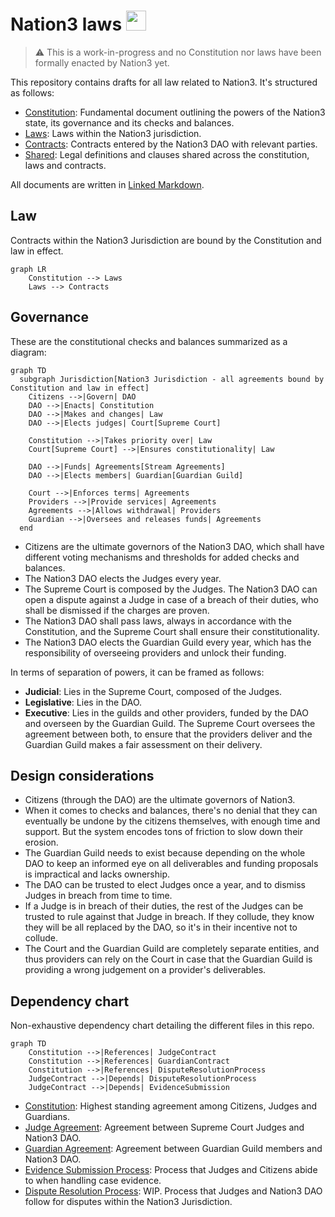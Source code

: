 # Nation3 laws <img src="https://nation3.org/flag.svg" width="32">

> :warning: This is a work-in-progress and no Constitution nor laws have been formally enacted by Nation3 yet.

This repository contains drafts for all law related to Nation3. It's structured as follows:
- [Constitution](https://linked.md/v?u=https://linked.md/api/github/nation3/law/main/Constitution.linked.md): Fundamental document outlining the powers of the Nation3 state, its governance and its checks and balances.
- [Laws](laws): Laws within the Nation3 jurisdiction.
- [Contracts](contracts): Contracts entered by the Nation3 DAO with relevant parties.
- [Shared](shared): Legal definitions and clauses shared across the constitution, laws and contracts.

All documents are written in [Linked Markdown](https://linked.md).

## Law
Contracts within the Nation3 Jurisdiction are bound by the Constitution and law in effect.

```mermaid
graph LR
    Constitution --> Laws
    Laws --> Contracts
```

## Governance
These are the constitutional checks and balances summarized as a diagram:
```mermaid
graph TD
  subgraph Jurisdiction[Nation3 Jurisdiction - all agreements bound by Constitution and law in effect]
    Citizens -->|Govern| DAO
    DAO -->|Enacts| Constitution
    DAO -->|Makes and changes| Law
    DAO -->|Elects judges| Court[Supreme Court]
    
    Constitution -->|Takes priority over| Law
    Court[Supreme Court] -->|Ensures constitutionality| Law

    DAO -->|Funds| Agreements[Stream Agreements]
    DAO -->|Elects members| Guardian[Guardian Guild]
    
    Court -->|Enforces terms| Agreements
    Providers -->|Provide services| Agreements
    Agreements -->|Allows withdrawal| Providers
    Guardian -->|Oversees and releases funds| Agreements
  end
```

- Citizens are the ultimate governors of the Nation3 DAO, which shall have different voting mechanisms and thresholds for added checks and balances.
- The Nation3 DAO elects the Judges every year.
- The Supreme Court is composed by the Judges. The Nation3 DAO can open a dispute against a Judge in case of a breach of their duties, who shall be dismissed if the charges are proven.
- The Nation3 DAO shall pass laws, always in accordance with the Constitution, and the Supreme Court shall ensure their constitutionality.
- The Nation3 DAO elects the Guardian Guild every year, which has the responsibility of overseeing providers and unlock their funding.

In terms of separation of powers, it can be framed as follows:
- **Judicial**: Lies in the Supreme Court, composed of the Judges.
- **Legislative**: Lies in the DAO.
- **Executive**: Lies in the guilds and other providers, funded by the DAO and overseen by the Guardian Guild. The Supreme Court oversees the agreement between both, to ensure that the providers deliver and the Guardian Guild makes a fair assessment on their delivery.

## Design considerations
- Citizens (through the DAO) are the ultimate governors of Nation3.
- When it comes to checks and balances, there's no denial that they can eventually be undone by the citizens themselves, with enough time and support. But the system encodes tons of friction to slow down their erosion.
- The Guardian Guild needs to exist because depending on the whole DAO to keep an informed eye on all deliverables and funding proposals is impractical and lacks ownership.
- The DAO can be trusted to elect Judges once a year, and to dismiss Judges in breach from time to time.
- If a Judge is in breach of their duties, the rest of the Judges can be trusted to rule against that Judge in breach. If they collude, they know they will be all replaced by the DAO, so it's in their incentive not to collude.
- The Court and the Guardian Guild are completely separate entities, and thus providers can rely on the Court in case that the Guardian Guild is providing a wrong judgement on a provider's deliverables. 

## Dependency chart
Non-exhaustive dependency chart detailing the different files in this repo.

```mermaid
graph TD
    Constitution -->|References| JudgeContract
    Constitution -->|References| GuardianContract
    Constitution -->|References| DisputeResolutionProcess
    JudgeContract -->|Depends| DisputeResolutionProcess
    JudgeContract -->|Depends| EvidenceSubmission
```
- [Constitution](https://linked.md/v?u=https://linked.md/api/github/nation3/law/main/Constitution.linked.md): Highest standing agreement among Citizens, Judges and Guardians.
- [Judge Agreement](https://linked.md/v?u=https://linked.md/api/github/nation3/law/main/contracts/JudgeContract.linked.md): Agreement between Supreme Court Judges and Nation3 DAO.
- [Guardian Agreement](https://linked.md/v?u=https://linked.md/api/github/nation3/law/main/contracts/GuardianContract.linked.md): Agreement between Guardian Guild members and Nation3 DAO.
- [Evidence Submission Process](https://linked.md/v?u=https://linked.md/api/github/nation3/law/main/contracts/EvidenceSubmission.linked.md): Process that Judges and Citizens abide to when handling case evidence.
- [Dispute Resolution Process](#): WIP. Process that Judges and Nation3 DAO follow for disputes within the Nation3 Jurisdiction. 


